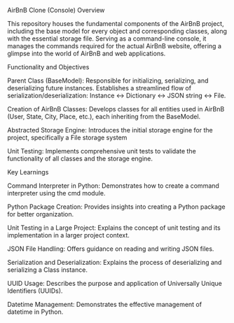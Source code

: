 AirBnB Clone (Console) Overview

This repository houses the fundamental components of the AirBnB project, including the base model for every object and corresponding classes, along with the essential storage file. Serving as a command-line console, it manages the commands required for the actual AirBnB website, offering a glimpse into the world of AirBnB and web applications.

Functionality and Objectives

Parent Class (BaseModel):
Responsible for initializing, serializing, and deserializing future instances.
Establishes a streamlined flow of serialization/deserialization: Instance <-> Dictionary <-> JSON string <-> File.

Creation of AirBnB Classes:
Develops classes for all entities used in AirBnB (User, State, City, Place, etc.), each inheriting from the BaseModel.

Abstracted Storage Engine:
Introduces the initial storage engine for the project, specifically a File storage system

Unit Testing:
Implements comprehensive unit tests to validate the functionality of all classes and the storage engine.

Key Learnings

Command Interpreter in Python:
Demonstrates how to create a command interpreter using the cmd module.

Python Package Creation:
Provides insights into creating a Python package for better organization.

Unit Testing in a Large Project:
Explains the concept of unit testing and its implementation in a larger project context.

JSON File Handling:
Offers guidance on reading and writing JSON files.

Serialization and Deserialization:
Explains the process of deserializing and serializing a Class instance.

UUID Usage:
Describes the purpose and application of Universally Unique Identifiers (UUIDs).

Datetime Management:
Demonstrates the effective management of datetime in Python.




